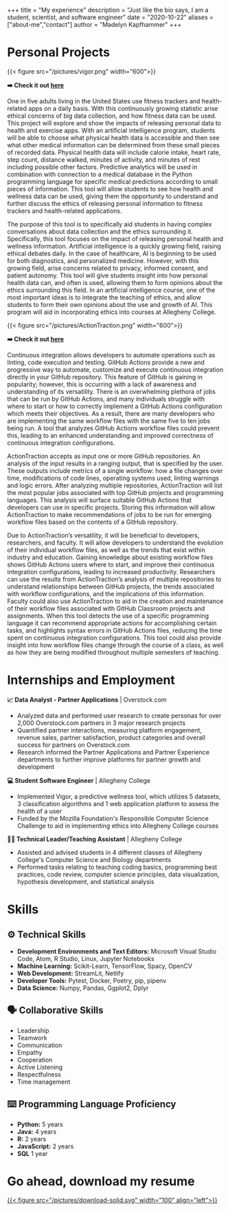 +++
title = "My experience"
description = "Just like the bio says, I am a student, scientist, and software engineer"
date = "2020-10-22"
aliases = ["about-me","contact"]
author = "Madelyn Kapfhammer"
+++

# Personal Projects

{{< figure src="/pictures/vigor.png" width="600">}}

**:arrow_right: Check it out [here](https://github.com/Allegheny-Ethical-CS/predictiveWellness)**

One in five adults living in the United States use fitness trackers and health-related apps on a daily basis. With this continuously growing statistic arise ethical concerns of big data collection, and how fitness data can be used. This project will explore and show the impacts of releasing personal data to health and exercise apps. With an artificial intelligence program, students will be able to choose what physical health data is accessible and then see what other medical information can be determined from these small pieces of recorded data. Physical health data will include calorie intake, heart rate, step count, distance walked, minutes of activity, and minutes of rest including possible other factors. Predictive analytics will be used in combination with connection to a medical database in the Python programming language for specific medical predictions according to small pieces of information. This tool will allow students to see how health and wellness data can be used, giving them the opportunity to understand and further discuss the ethics of releasing personal information to fitness trackers and health-related applications.

The purpose of this tool is to specifically aid students in having complex conversations about data collection and the ethics surrounding it. Specifically, this tool focuses on the impact of releasing personal health and wellness information. Artificial intelligence is a quickly growing field, raising ethical debates daily. In the case of healthcare, AI is beginning to be used for both diagnostics, and personalized medicine. However, with this growing field, arise concerns related to privacy, informed consent, and patient autonomy. This tool will give students insight into how personal health data can, and often is used, allowing them to form opinions about the ethics surrounding this field. In an artificial intelligence course, one of the most important ideas is to integrate the teaching of ethics, and allow students to form their own opinions about the use and growth of AI. This program will aid in incorporating ethics into courses at Allegheny College.

{{< figure src="/pictures/ActionTraction.png" width="600">}}

**:arrow_right: Check it out [here](https://github.com/AnalyzeActions/ActionTraction)**

Continuous integration allows developers to automate operations such as linting, code execution and testing. GitHub Actions provide a new and progressive way to automate, customize and execute continuous integration directly in your GitHub repository. This feature of GitHub is gaining in popularity; however, this is occurring with a lack of awareness and understanding of its versatility. There is an overwhelming plethora of jobs that can be run by GitHub Actions, and many individuals struggle with where to start or how to correctly implement a GitHub Actions configuration which meets their objectives. As a result, there are many developers who are implementing the same workflow files with the same five to ten jobs being run. A tool that analyzes GitHub Actions workflow files could prevent this, leading to an enhanced understanding and improved correctness of continuous integration configurations.

ActionTraction accepts as input one or more GitHub repositories. An analysis of the input results in a ranging output, that is specified by the user. These outputs include metrics of a single workflow: how a file changes over time, modifications of code lines, operating systems used, linting warnings and logic errors. After analyzing multiple repositories, ActionTraction will list the most popular jobs associated with top GitHub projects and programming languages. This analysis will surface suitable GitHub Actions that developers can use in specific projects. Storing this information will allow ActionTraction to make recommendations of jobs to be run for emerging workflow files based on the contents of a GitHub repository.

Due to ActionTraction’s versatility, it will be beneficial to developers, researchers, and faculty. It will allow developers to understand the evolution of their individual workflow files, as well as the trends that exist within industry and education. Gaining knowledge about existing workflow files shows GitHub Actions users where to start, and improve their continuous integration configurations, leading to increased productivity. Researchers can use the results from ActionTraction’s analysis of multiple repositories to understand relationships between GitHub projects, the trends associated with workflow configurations, and the implications of this information. Faculty could also use ActionTraction to aid in the creation and maintenance of their workflow files associated with GitHub Classroom projects and assignments. When this tool detects the use of a specific programming language it can recommend appropriate actions for accomplishing certain tasks, and highlights syntax errors in GitHub Actions files, reducing the time spent on continuous integration configurations. This tool could also provide insight into how workflow files change through the course of a class, as well as how they are being modified throughout multiple semesters of teaching.

# Internships and Employment

**:chart_with_upwards_trend: Data Analyst - Partner Applications** | Overstock.com

- Analyzed data and performed user research to create personas for over 2,000 Overstock.com partners in 3 major research projects
- Quantified partner interactions, measuring platform engagement, revenue sales, partner satisfaction, product categories and overall success for partners on Overstock.com
- Research informed the Partner Applications and Partner Experience departments to further improve platforms for partner growth and development

**:computer: Student Software Engineer** | Allegheny College

- Implemented Vigor, a predictive wellness tool, which utilizes 5 datasets, 3 classification algorithms and 1 web application platform to assess the health of a user
- Funded by the Mozilla Foundation's Responsible Computer Science Challenge to aid in implementing ethics into Allegheny College courses

**:woman_teacher: Technical Leader/Teaching Assistant** | Allegheny College
  
- Assisted and advised students in 4 different classes of Allegheny College's Computer Science and Biology departments
- Performed tasks relating to teaching coding basics, programming best practices, code review, computer science principles, data visualization, hypothesis development, and statistical analysis

# Skills

## :gear: Technical Skills

- **Development Environments and Text Editors:** Microsoft Visual Studio Code, Atom, R Studio, Linux, Jupyter Notebooks
- **Machine Learning:** Scikit-Learn, TensorFlow, Spacy, OpenCV
- **Web Development:** StreamLit, Netlify
- **Developer Tools:** Pytest, Docker, Poetry, pip, pipenv
- **Data Science:** Numpy, Pandas, Ggplot2, Dplyr

## :speaking_head: Collaborative Skills

- Leadership
- Teamwork
- Communication
- Empathy
- Cooperation
- Active Listening
- Respectfulness
- Time management

## :keyboard: Programming Language Proficiency

- **Python:** 5 years
- **Java:** 4 years
- **R:** 2 years
- **JavaScript:** 2 years
- **SQL** 1 year

# Go ahead, download my resume

[{{< figure src="/pictures/download-solid.svg" width="100" align="left">}}](https://drive.google.com/file/d/1HG_ergLHMDQtrgEmpjCMuHy3LfvvAQ86/view)
